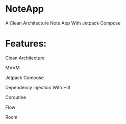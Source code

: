 # NoteApp
A Clean Architecture Note App With Jetpack Compose

# Features:

Clean Architecture

MVVM

Jetpack Compose

Dependency Injection With Hilt

Coroutine

Flow

Room
